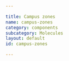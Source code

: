 ```yaml
---

title: Campus zones
name: campus-zones
category: components
subcategory: Molecules
layout: default
id: campus-zones

---
```


<script>
component("campus-zones", { "darkbg":"true", "zone-number": "1"} );
</script>

<script>
component("campus-zones", { "darkbg":"true", "zone-number": "2"} );
</script>

<script>
component("campus-zones", { "darkbg":"true", "zone-number": "3"} );
</script>

<script>
component("campus-zones", { "darkbg":"true", "zone-number": "4"} );
</script>

<script>
component("campus-zones", { "darkbg":"true", "zone-number": "5"} );
</script>

<script>
component("campus-zones", { "darkbg":"true", "zone-number": "6"} );
</script>

<script>
component("campus-zones", { "darkbg":"true", "zone-number": "7"} );
</script>

<script>
component("campus-zones", { "darkbg":"true", "zone-number": "8"} );
</script>

<script>
component("campus-zones", { "darkbg":"true", "zone-number": "9"} );
</script>

<script>
component("campus-zones", { "darkbg":"true", "zone-number": "10"} );
</script>

<script>
component("campus-zones", { "darkbg":"true", "zone-number": "zm"} );
</script>
